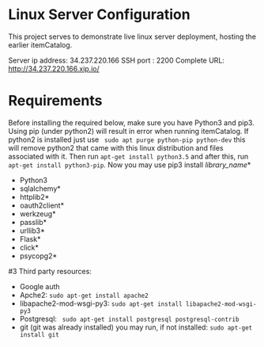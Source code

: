 # Linux Server Configuration
This project serves to demonstrate live linux server deployment, hosting the earlier itemCatalog.

Server ip address: 34.237.220.166
SSH port : 2200
Complete URL: http://34.237.220.166.xip.io/

# Requirements
Before installing the required below, make sure you have Python3 and pip3. Using pip (under python2) will result in error when running itemCatalog. If python2 is installed just use ``` sudo apt purge python-pip python-dev``` this will remove python2 that came with this linux distribution and files associated with it.  Then run ``` apt-get install python3.5 ``` and after this, run ``` apt-get install python3-pip ```. Now you may use pip3 install *library_name**

- Python3 
- sqlalchemy*
- httplib2*
- oauth2client*
- werkzeug*
- passlib*
- urllib3*
- Flask*
- click*
- psycopg2*

#3 Third party resources:
- Google auth
- Apche2: ``` sudo apt-get install apache2 ```
- libapache2-mod-wsgi-py3: ``` sudo apt-get install libapache2-mod-wsgi-py3 ```
- Postgresql: ``` sudo apt-get install postgresql postgresql-contrib```
- git (git was already installed) you may run, if not installed: ``` sudo apt-get install git ``` 
